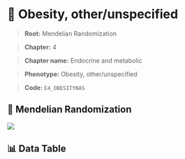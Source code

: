 # 🧪 Obesity, other/unspecified

> **Root:** Mendelian Randomization

> **Chapter:** 4  

> **Chapter name:** Endocrine and metabolic

> **Phenotype:** Obesity, other/unspecified  

> **Code:** `E4_OBESITYNAS`

## 🧬 Mendelian Randomization  

<img src="/MR/Figures/Forward/E4_OBESITYNAS.png"/>

## 📊 Data Table

<CsvTableMRF src="/public/MR/Data/Forward/E4_OBESITYNAS.csv"/>
